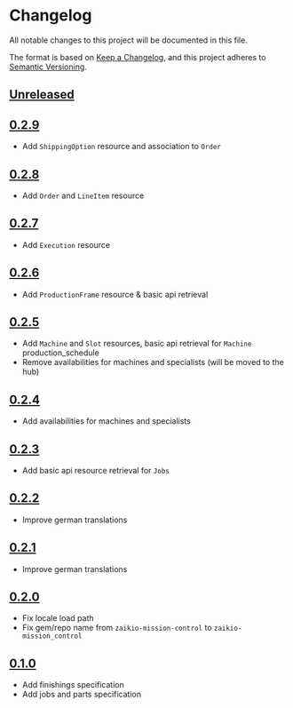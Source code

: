 # Changelog

All notable changes to this project will be documented in this file.

The format is based on [Keep a Changelog](https://keepachangelog.com/en/1.0.0/),
and this project adheres to [Semantic Versioning](https://semver.org/spec/v2.0.0.html).

## [Unreleased]

## [0.2.9]

- Add `ShippingOption` resource and association to `Order`

## [0.2.8]

- Add `Order` and `LineItem` resource

## [0.2.7]

- Add `Execution` resource

## [0.2.6]

- Add `ProductionFrame` resource & basic api retrieval

## [0.2.5]

- Add `Machine` and `Slot` resources, basic api retrieval for `Machine` production_schedule
- Remove availabilities for machines and specialists (will be moved to the hub)

## [0.2.4]

- Add availabilities for machines and specialists

## [0.2.3]

- Add basic api resource retrieval for `Jobs`

## [0.2.2]

- Improve german translations

## [0.2.1]

- Improve german translations

## [0.2.0]

- Fix locale load path
- Fix gem/repo name from `zaikio-mission-control` to `zaikio-mission_control`

## [0.1.0]

- Add finishings specification
- Add jobs and parts specification

[Unreleased]: https://github.com/zaikio/zaikio-mission_control-ruby/compare/v0.2.9..HEAD
[0.2.9]: https://github.com/zaikio/zaikio-mission_control-ruby/compare/v0.2.8..v0.2.9
[0.2.8]: https://github.com/zaikio/zaikio-mission_control-ruby/compare/v0.2.7..v0.2.8
[0.2.7]: https://github.com/zaikio/zaikio-mission_control-ruby/compare/v0.2.6..v0.2.7
[0.2.6]: https://github.com/zaikio/zaikio-mission_control-ruby/compare/v0.2.5..v0.2.6
[0.2.5]: https://github.com/zaikio/zaikio-mission_control-ruby/compare/v0.2.4..v0.2.5
[0.2.4]: https://github.com/zaikio/zaikio-mission_control-ruby/compare/v0.2.3..v0.2.4
[0.2.3]: https://github.com/zaikio/zaikio-mission_control-ruby/compare/v0.2.2..v0.2.3
[0.2.2]: https://github.com/zaikio/zaikio-mission_control-ruby/compare/v0.2.1..v0.2.2
[0.2.1]: https://github.com/zaikio/zaikio-mission_control-ruby/compare/v0.2.0..v0.2.1
[0.2.0]: https://github.com/zaikio/zaikio-mission_control-ruby/compare/v0.1.0..v0.2.0
[0.1.0]: https://github.com/zaikio/zaikio-mission_control-ruby/compare/064cd089bd85d6061ddef7b85f3fc457635c9b05..v0.1.0
